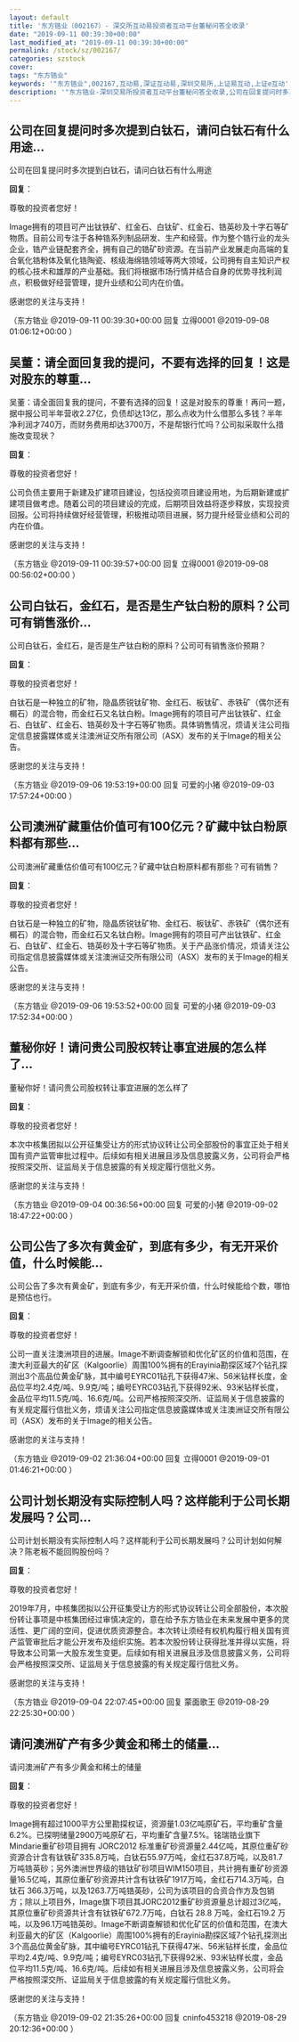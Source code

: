 ```yaml
---
layout: default
title: '东方锆业（002167）- 深交所互动易投资者互动平台董秘问答全收录'
date: "2019-09-11 00:39:30+00:00"
last_modified_at: "2019-09-11 00:39:30+00:00"
permalink: /stock/sz/002167/
categories: szstock
cover: 
tags: "东方锆业"
keywords: '"东方锆业",002167,互动易,深证互动易,深圳交易所,上证易互动,上证e互动'
description: '"东方锆业-深圳交易所投资者互动平台董秘问答全收录,公司在回复提问时多次提到白钛石，请问白钛石有什么用途"'
---
```


## 公司在回复提问时多次提到白钛石，请问白钛石有什么用途...

公司在回复提问时多次提到白钛石，请问白钛石有什么用途

**回复**：

尊敬的投资者您好！

Image拥有的项目可产出钛铁矿、红金石、白钛矿、红金石、锆英砂及十字石等矿物质。目前公司专注于各种锆系列制品研发、生产和经营。作为整个锆行业的龙头企业，锆产业链配套齐全，拥有自己的锆矿砂资源。在当前产业发展走向高端的复合氧化锆粉体及氧化锆陶瓷、核级海绵锆领域等两大领域，公司拥有自主知识产权的核心技术和雄厚的产业基础。我们将根据市场行情并结合自身的优势寻找利润点，积极做好经营管理，提升业绩和公司内在价值。

感谢您的关注与支持！ 

（东方锆业  @2019-09-11 00:39:30+00:00 回复 立得0001  @2019-09-08 01:06:12+00:00 ）

## 吴董：请全面回复我的提问，不要有选择的回复！这是对股东的尊重...

吴董：请全面回复我的提问，不要有选择的回复！这是对股东的尊重！再问一题，据中报公司半年营收2.27亿，负债却达13亿，那么点收为什么借那么多钱？半年净利润才740万，而财务费用却达3700万，不是帮银行忙吗？公司拟采取什么措施改变现状？

**回复**：

尊敬的投资者您好！

公司负债主要用于新建及扩建项目建设，包括投资项目建设用地，为后期新建或扩建项目做考虑。随着公司的项目建设的完成，后期项目效益将逐步释放，实现投资回报。公司将持续做好经营管理，积极推动项目进展，努力提升经营业绩和公司的内在价值。

感谢您的关注与支持！ 

（东方锆业  @2019-09-11 00:39:57+00:00 回复 立得0001  @2019-09-08 00:56:02+00:00 ）

## 公司白钛石，金红石，是否是生产钛白粉的原料？公司可有销售涨价...

公司白钛石，金红石，是否是生产钛白粉的原料？公司可有销售涨价预期？

**回复**：

尊敬的投资者您好！

白钛石是一种独立的矿物，隐晶质锐钛矿物、金红石、板钛矿、赤铁矿（偶尔还有榍石）的混合物，而金红石又名钛白粉。Image拥有的项目可产出钛铁矿、红金石、白钛矿、红金石、锆英砂及十字石等矿物质。具体销售情况，烦请关注公司指定信息披露媒体或关注澳洲证交所有限公司（ASX）发布的关于Image的相关公告。

感谢您的关注与支持！ 

（东方锆业  @2019-09-06 19:53:19+00:00 回复 可爱的小猪  @2019-09-03 17:57:24+00:00 ）

## 公司澳洲矿藏重估价值可有100亿元？矿藏中钛白粉原料都有那些...

公司澳洲矿藏重估价值可有100亿元？矿藏中钛白粉原料都有那些？可有销售？

**回复**：

尊敬的投资者您好！

白钛石是一种独立的矿物，隐晶质锐钛矿物、金红石、板钛矿、赤铁矿（偶尔还有榍石）的混合物，而金红石又名钛白粉。Image拥有的项目可产出钛铁矿、红金石、白钛矿、红金石、锆英砂及十字石等矿物质。关于产品涨价情况，烦请关注公司指定信息披露媒体或关注澳洲证交所有限公司（ASX）发布的关于Image的相关公告。

感谢您的关注与支持！ 

（东方锆业  @2019-09-06 19:53:52+00:00 回复 可爱的小猪  @2019-09-03 17:52:34+00:00 ）

## 董秘你好！请问贵公司股权转让事宜进展的怎么样了...

董秘你好！请问贵公司股权转让事宜进展的怎么样了

**回复**：

尊敬的投资者您好！

本次中核集团拟以公开征集受让方的形式协议转让公司全部股份的事宜正处于相关国有资产监管审批过程中。后续如有相关进展且涉及信息披露义务，公司将会严格按照深交所、证监局关于信息披露的有关规定履行信批义务。

感谢您的关注与支持！ 

（东方锆业  @2019-09-04 00:36:56+00:00 回复 可爱的小猪  @2019-09-02 18:47:22+00:00 ）

## 公司公告了多次有黄金矿，到底有多少，有无开采价值，什么时候能...

公司公告了多次有黄金矿，到底有多少，有无开采价值，什么时候能给个数，哪怕是预估也行。

**回复**：

尊敬的投资者您好！

公司一直关注澳洲项目的进展。Image不断调查解锁和优化矿区的价值和范围，在澳大利亚最大的矿区（Kalgoorlie）周围100%拥有的Erayinia勘探区域7个钻孔探测出3个高品位黄金矿脉，其中编号EYRC01钻孔下获得47米、56米钻样长度，金品位平均2.4克/吨、9.9克/吨；编号EYRC03钻孔下获得92米、93米钻样长度，金品位平均11.5克/吨、16.6克/吨。公司严格按照深交所、证监局关于信息披露的有关规定履行信批义务，烦请关注公司指定信息披露媒体或关注澳洲证交所有限公司（ASX）发布的关于Image的相关公告。

感谢您的关注与支持！ 

（东方锆业  @2019-09-02 21:36:04+00:00 回复 立得0001  @2019-09-01 01:46:21+00:00 ）

## 公司计划长期没有实际控制人吗？这样能利于公司长期发展吗？公司...

公司计划长期没有实际控制人吗？这样能利于公司长期发展吗？公司计划如何解决？陈老板不能回购股份吗？

**回复**：

尊敬的投资者您好！

2019年7月，中核集团拟以公开征集受让方的形式协议转让公司全部股份，本次股份转让事项是中核集团经过审慎决定的，意在给予东方锆业在未来发展中更多的灵活性、更广阔的空间，促进优质资源整合。本次转让须经有权机构履行相关国有资产监管审批后才能公开发布及组织实施。若本次股份转让获得批准并得以实施，将导致本公司第一大股东发生变更。后续如有相关进展且涉及信息披露义务，公司将会严格按照深交所、证监局关于信息披露的有关规定履行信批义务。

感谢您的关注与支持！ 

（东方锆业  @2019-09-04 22:07:45+00:00 回复 蒙面歌王  @2019-08-29 22:25:30+00:00 ）

## 请问澳洲矿产有多少黄金和稀土的储量...

请问澳洲矿产有多少黄金和稀土的储量

**回复**：

尊敬的投资者您好！

Image拥有超过1000平方公里勘探权证，资源量1.03亿吨原矿石，平均重矿含量6.2%。已探明储量2900万吨原矿石，平均重矿含量7.5%。铭瑞锆业旗下Mindarie重矿砂项目拥有 JORC2012 标准重矿砂资源量2.44亿吨，其原位重矿砂资源合计含有钛铁矿335.8万吨，白钛石55.97万吨，金红石37.8万吨，以及81.7万吨锆英砂；另外澳洲世界级的锆钛矿砂项目WIM150项目，共计拥有重矿砂资源量16.5亿吨，其原位重矿砂资源共计含有钛铁矿1917万吨，金红石714.3万吨，白钛石 366.3万吨，以及1263.7万吨锆英砂，公司为该项目的合资合作方及包销方；除以上项目外，Image旗下项目其JORC2012重矿砂资源量总计超过3亿吨，其原位重矿砂资源共计含有钛铁矿672.7万吨，白钛石 28.8 万吨，金红石19.2 万吨，以及96.1万吨锆英砂。Image不断调查解锁和优化矿区的价值和范围，在澳大利亚最大的矿区（Kalgoorlie）周围100%拥有的Erayinia勘探区域7个钻孔探测出3个高品位黄金矿脉，其中编号EYRC01钻孔下获得47米、56米钻样长度，金品位平均2.4克/吨、9.9克/吨；编号EYRC03钻孔下获得92米、93米钻样长度，金品位平均11.5克/吨、16.6克/吨。后续如有相关进展且涉及信息披露义务，公司将会严格按照深交所、证监局关于信息披露的有关规定履行信批义务。

感谢您的关注与支持！ 

（东方锆业  @2019-09-02 21:35:26+00:00 回复 cninfo453218  @2019-08-29 20:12:36+00:00 ）

